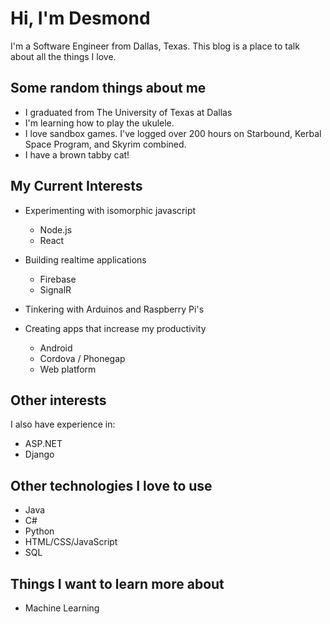 
# Hi, I'm Desmond

I'm a Software Engineer from Dallas, Texas. This blog is a place to talk about all the things I love.

## Some random things about me

* I graduated from The University of Texas at Dallas
* I'm learning how to play the ukulele.
* I love sandbox games. I've logged over 200 hours on Starbound, Kerbal Space Program, and Skyrim combined.
* I have a brown tabby cat!

## My Current Interests

* Experimenting with isomorphic javascript
    * Node.js
    * React
    
* Building realtime applications
    * Firebase
    * SignalR
    
* Tinkering with Arduinos and Raspberry Pi's

* Creating apps that increase my productivity
    * Android
    * Cordova / Phonegap
    * Web platform
    
## Other interests

I also have experience in:

* ASP.NET
* Django

## Other technologies I love to use

* Java
* C#
* Python
* HTML/CSS/JavaScript
* SQL

## Things I want to learn more about

* Machine Learning